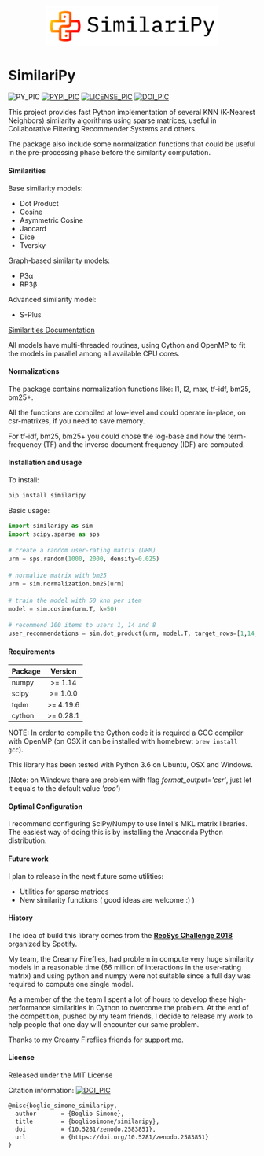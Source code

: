 <div style="text-align:center"><img src="logo.png" alt="similaripy" width="350"/></div>

SimilariPy
==========

![PY_PIC]
[![PYPI_PIC]][PYPI_LINK]
[![LICENSE_PIC]][LICENSE_LINK]
[![DOI_PIC]][DOI_LINK]


This project provides fast Python implementation of several KNN (K-Nearest Neighbors) similarity algorithms using sparse matrices, useful in Collaborative Filtering Recommender Systems and others.

The package also include some normalization functions that could be useful in the pre-processing phase before the similarity computation.

#### Similarities

Base similarity models:
 * Dot Product
 * Cosine
 * Asymmetric Cosine
 * Jaccard
 * Dice
 * Tversky

 Graph-based similarity models:
 * P3&alpha;
 * RP3&beta;

 Advanced similarity model:
 * S-Plus

[Similarities Documentation](https://github.com/bogliosimone/similaripy/blob/master/guide/temp_guide.md)

All models have multi-threaded routines, using Cython and OpenMP to fit the models in parallel among all available CPU cores.

#### Normalizations

The package contains normalization functions like: l1, l2, max, tf-idf, bm25, bm25+.

All the functions are compiled at low-level and could operate in-place, on csr-matrixes, if you need to save memory.

For tf-idf, bm25, bm25+ you could chose the log-base and how the term-frequency (TF) and the inverse document frequency (IDF) are computed.

#### Installation and usage

To install:

```cmd
pip install similaripy
```

Basic usage:

```python
import similaripy as sim
import scipy.sparse as sps

# create a random user-rating matrix (URM)
urm = sps.random(1000, 2000, density=0.025)

# normalize matrix with bm25
urm = sim.normalization.bm25(urm)

# train the model with 50 knn per item 
model = sim.cosine(urm.T, k=50)

# recommend 100 items to users 1, 14 and 8
user_recommendations = sim.dot_product(urm, model.T, target_rows=[1,14,8], k=100)

```

#### Requirements

| Package                         | Version        |
| --------------------------------|:--------------:|   
| numpy                           |   >= 1.14      |   
| scipy                           |   >= 1.0.0     |
| tqdm                            |   >= 4.19.6    |
| cython                          |   >= 0.28.1    |


NOTE: In order to compile the Cython code it is required a GCC compiler with OpenMP 
(on OSX it can be installed with homebrew: ```brew install gcc```).

This library has been tested with Python 3.6 on Ubuntu, OSX and Windows.

(Note: on Windows there are problem with flag *format_output='csr'*, just let it equals to the default value *'coo'*)

#### Optimal Configuration

I recommend configuring SciPy/Numpy to use Intel's MKL matrix libraries.
The easiest way of doing this is by installing the Anaconda Python distribution.

#### Future work

I plan to release in the next future some utilities:
- Utilities for sparse matrices
- New similarity functions ( good ideas are welcome :)  )

#### History
The idea of build this library comes from the **[RecSys Challenge 2018](https://recsys-challenge.spotify.com)** organized by Spotify. 

My team, the Creamy Fireflies, had problem in compute very huge similarity models in a reasonable time (66 million of interactions in the user-rating matrix) and using python and numpy were not suitable since a full day was required to compute one single model.

As a member of the the team I spent a lot of hours to develop these high-performance similarities in Cython to overcome the problem. At the end of the competition, pushed by my team friends, I decide to release my work to help people that one day will encounter our same problem.

Thanks to my Creamy Fireflies friends for support me.

#### License
Released under the MIT License

Citation information: [![DOI_PIC]][DOI_LINK]

```
@misc{boglio_simone_similaripy,
  author       = {Boglio Simone},
  title        = {bogliosimone/similaripy},
  doi          = {10.5281/zenodo.2583851},
  url          = {https://doi.org/10.5281/zenodo.2583851}
}
```

[DOI_PIC]: https://zenodo.org/badge/DOI/10.5281/zenodo.2583851.svg
[DOI_LINK]: https://doi.org/10.5281/zenodo.2583851
[LICENSE_PIC]: https://img.shields.io/github/license/bogliosimone/similaripy.svg
[LICENSE_LINK]: https://github.com/bogliosimone/similaripy/blob/master/LICENSE
[PYPI_PIC]: https://img.shields.io/pypi/v/similaripy.svg
[PYPI_LINK]: https://pypi.org/project/similaripy/
[PY_PIC]: https://img.shields.io/pypi/pyversions/similaripy.svg
